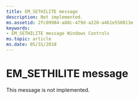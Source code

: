 ```yaml
---
title: EM_SETHILITE message
description: Not implemented.
ms.assetid: 2fc09984-a88c-479d-a220-a461e550013e
keywords:
- EM_SETHILITE message Windows Controls
ms.topic: article
ms.date: 05/31/2018
---
```


# EM\_SETHILITE message

This message is not implemented.

 

 




